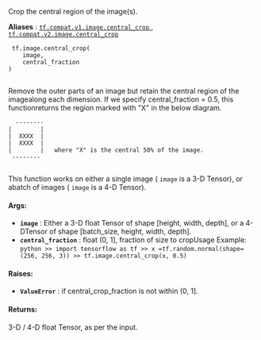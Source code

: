 Crop the central region of the image(s).

**Aliases** : [ `tf.compat.v1.image.central_crop` ](/api_docs/python/tf/image/central_crop), [ `tf.compat.v2.image.central_crop` ](/api_docs/python/tf/image/central_crop)

```
 tf.image.central_crop(
    image,
    central_fraction
)
 
```

Remove the outer parts of an image but retain the central region of the imagealong each dimension. If we specify central_fraction = 0.5, this functionreturns the region marked with "X" in the below diagram.

```
  --------
|        |
|  XXXX  |
|  XXXX  |
|        |   where "X" is the central 50% of the image.
 --------
 
```

This function works on either a single image ( `image`  is a 3-D Tensor), or abatch of images ( `image`  is a 4-D Tensor).

#### Args:
- **`image`** : Either a 3-D float Tensor of shape [height, width, depth], or a 4-DTensor of shape [batch_size, height, width, depth].
- **`central_fraction`** : float (0, 1], fraction of size to cropUsage Example:  `python >> import tensorflow as tf >> x =tf.random.normal(shape=(256, 256, 3)) >> tf.image.central_crop(x, 0.5)` 


#### Raises:
- **`ValueError`** : if central_crop_fraction is not within (0, 1].


#### Returns:
3-D / 4-D float Tensor, as per the input.

